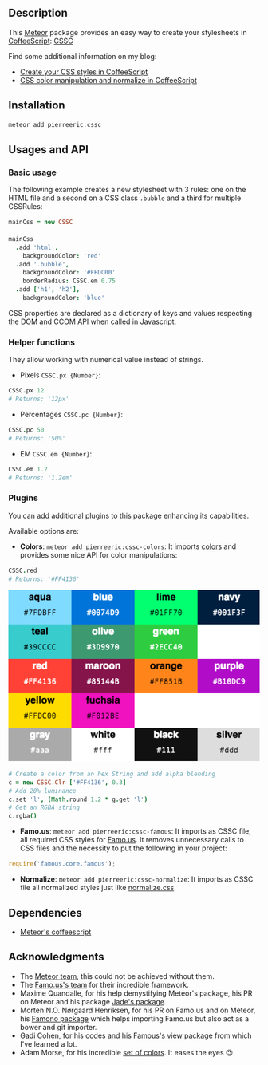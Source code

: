## Description
This [Meteor](https://www.meteor.com/) package provides an easy way to create your stylesheets in [CoffeeScript](http://coffeescript.org/): [CSSC](https://atmospherejs.com/pierreeric/cssc)

Find some additional information on my blog:
* [Create your CSS styles in CoffeeScript](http://pem-musing.blogspot.com/2014/10/create-your-css-styles-in-coffeescript.html)
* [CSS color manipulation and normalize in CoffeeScript](http://pem-musing.blogspot.fr/2014/11/css-color-manipulation-and-normalize-in.html)

## Installation
```bash
meteor add pierreeric:cssc
```

## Usages and API
### Basic usage
The following example creates a new stylesheet with 3 rules: one on the HTML
file and a second on a CSS class `.bubble` and a third for multiple CSSRules:

```coffeescript
mainCss = new CSSC

mainCss
  .add 'html',
    backgroundColor: 'red'
  .add '.bubble',
    backgroundColor: '#FFDC00'
    borderRadius: CSSC.em 0.75
  .add ['h1', 'h2'],
    backgroundColor: 'blue'
```

CSS properties are declared as a dictionary of keys and values respecting
the DOM and CCOM API when called in Javascript.

### Helper functions
They allow working with numerical value instead of strings.
* Pixels `CSSC.px {Number}`:<br>
```coffee
CSSC.px 12
# Returns: '12px'
```
* Percentages `CSSC.pc {Number}`:<br>
```coffee
CSSC.pc 50
# Returns: '50%'
```
* EM `CSSC.em {Number}`:<br>
```coffee
CSSC.em 1.2
# Returns: '1.2em'
```

### Plugins
You can add additional plugins to this package enhancing its capabilities.

Available options are:
* **Colors**: `meteor add pierreeric:cssc-colors`: It imports [colors](http://clrs.cc)
and provides some nice API for color manipulations:
```coffee
CSSC.red
# Returns: '#FF4136'
```
![Colors](https://raw.githubusercontent.com/PEM--/cssc/master/assets/colors.png)
```coffee
# Create a color from an hex String and add alpha blending
c = new CSSC.Clr ['#FF4136', 0.3]
# Add 20% luminance
c.set 'l', (Math.round 1.2 * g.get 'l')
# Get an RGBA string
c.rgba()
```

* **Famo.us**: `meteor add pierreeric:cssc-famous`: It imports as CSSC file, all required CSS styles for [Famo.us](http://famo.us). It removes unnecessary calls to CSS files and the
necessity to put the following in your project:
```javascript
require('famous.core.famous');
```

* **Normalize**: `meteor add pierreeric:cssc-normalize`: It imports as CSSC file all normalized styles just like [normalize.css](http://necolas.github.io/normalize.css/).

## Dependencies
* [Meteor's coffeescript](https://atmospherejs.com/meteor/coffeescript)

## Acknowledgments
* The [Meteor team](https://www.meteor.com/), this could not be achieved
  without them.
* The [Famo.us's team](http://famo.us/) for their incredible framework.
* Maxime Quandalle, for his help demystifying Meteor's package, his PR on Meteor
  and his package [Jade's package](https://atmospherejs.com/mquandalle/jade).
* Morten N.O. Nørgaard Henriksen, for his PR on Famo.us and on Meteor,
  his [Famono package](https://atmospherejs.com/raix/famono) which helps
  importing Famo.us but also act as a bower and git importer.
* Gadi Cohen, for his codes and his
  [Famous's view package](https://atmospherejs.com/gadicohen/famous-views)
  from which I've learned a lot.
* Adam Morse, for his incredible
  [set of colors](https://github.com/mrmrs/colors). It eases the eyes :wink:.
